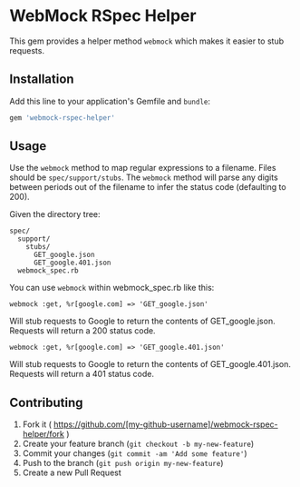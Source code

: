 # WebMock RSpec Helper

This gem provides a helper method `webmock` which makes it easier to stub requests.

## Installation

Add this line to your application's Gemfile and `bundle`:

```ruby
gem 'webmock-rspec-helper'
```

## Usage

Use the `webmock` method to map regular expressions to a filename. Files should be `spec/support/stubs`. The
`webmock` method will parse any digits between periods out of the filename to infer the status code (defaulting to 200).

Given the directory tree:

```
spec/
  support/
    stubs/
      GET_google.json
      GET_google.401.json
  webmock_spec.rb
```

You can use `webmock` within webmock_spec.rb like this:

`webmock :get, %r[google.com] => 'GET_google.json'`

Will stub requests to Google to return the contents of GET_google.json. Requests will return a 200 status code.

`webmock :get, %r[google.com] => 'GET_google.401.json'`

Will stub requests to Google to return the contents of GET_google.401.json. Requests will return a 401 status code.

## Contributing

1. Fork it ( https://github.com/[my-github-username]/webmock-rspec-helper/fork )
2. Create your feature branch (`git checkout -b my-new-feature`)
3. Commit your changes (`git commit -am 'Add some feature'`)
4. Push to the branch (`git push origin my-new-feature`)
5. Create a new Pull Request
